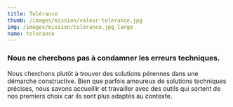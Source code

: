 ```yaml
---
title: Tolérance
thumb: /images/mission/valeur-tolerance.jpg
img: /images/mission/tolerance.jpg_large
name: tolerance
---
```


### Nous ne cherchons pas à condamner les erreurs techniques.

Nous cherchons plutôt à trouver des solutions pérennes dans une démarche constructive. Bien que parfois amoureux de
solutions techniques précises, nous savons accueillir et travailler avec des outils qui sortent de nos premiers choix
car ils sont plus adaptés au contexte.
